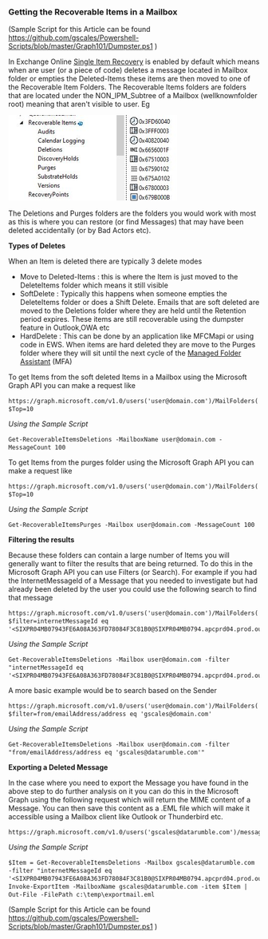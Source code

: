 ### Getting the Recoverable Items in a Mailbox

(Sample Script for this Article can be found https://github.com/gscales/Powershell-Scripts/blob/master/Graph101/Dumpster.ps1 )

In Exchange Online [Single Item Recovery](https://docs.microsoft.com/en-us/exchange/recipients/user-mailboxes/single-item-recovery?view=exchserver-2019) is enabled by default which means when are user (or a piece of code) deletes a message located in Mailbox folder or empties the Deleted-Items these items are then moved to one of the Recoverable Item Folders. The Recoverable Items folders are folders that are located under the NON_IPM_Subtree of a Mailbox (wellknownfolder root) meaning that aren't visible to user. Eg

![image-20200917131803998](https://github.com/gscales/Graph-Powershell-101-Binder/raw/master/bin/Images/dumpsterFolders.JPG)



The Deletions and Purges folders are the folders you would work with most as this is where you can restore (or find Messages) that may have been deleted accidentally (or by Bad Actors etc).

**Types of Deletes**

When an Item is deleted there are typically 3 delete modes

- Move to Deleted-Items : this is where the Item is just moved to the DeleteItems folder which means it still visible
- SoftDelete : Typically this happens when someone empties the DeleteItems folder or does a Shift Delete. Emails that are soft deleted are moved to the Deletions folder where they are held until the Retention period expires. These items are still recoverable using the dumpster feature in Outlook,OWA etc
- HardDelete : This can be done by an application like MFCMapi or using code in EWS. When items are hard deleted they are move to the Purges folder where they will sit until the next cycle of the [Managed Folder Assistant](https://docs.microsoft.com/en-us/exchange/policy-and-compliance/mrm/configure-managed-folder-assistant?view=exchserver-2019) (MFA)

To get Items from the soft deleted Items in a Mailbox using the Microsoft Graph API you can make a request like

```
https://graph.microsoft.com/v1.0/users('user@domain.com')/MailFolders('RecoverableItemsDeletions')/messages?$Top=10
```

*Using the Sample Script* 

```
Get-RecoverableItemsDeletions -MailboxName user@domain.com -MessageCount 100
```

To get Items from the purges folder using the Microsoft Graph API you can make a request like

```
https://graph.microsoft.com/v1.0/users('user@domain.com')/MailFolders('RecoverableItemsPurges')/messages?$Top=10
```

*Using the Sample Script* 

```
Get-RecoverableItemsPurges -Mailbox user@domain.com -MessageCount 100
```

**Filtering the results**

Because these folders can contain a large number of Items you will generally want to filter the results that are being returned. To do this in the Microsoft Graph API you can use Filters (or Search). For example if you had the InternetMessageId of a Message that you needed to investigate but had already been deleted by the user you could use the following search to find that message

```
https://graph.microsoft.com/v1.0/users('user@domain.com')/MailFolders('RecoverableItemsDeletions')/messages?$filter=internetMessageId eq '<SIXPR04MB07943FE6A08A363FD78084F3C81B0@SIXPR04MB0794.apcprd04.prod.outlook.com>'
```

*Using the Sample Script* 

```
Get-RecoverableItemsDeletions -Mailbox user@domain.com -filter "internetMessageId eq '<SIXPR04MB07943FE6A08A363FD78084F3C81B0@SIXPR04MB0794.apcprd04.prod.outlook.com>'"
```

A more basic example would be to search based on the Sender

```
https://graph.microsoft.com/v1.0/users('user@domain.com')/MailFolders('RecoverableItemsDeletions')/messages?$filter=from/emailAddress/address eq 'gscales@domain.com'
```

*Using the Sample Script* 

```
Get-RecoverableItemsDeletions -Mailbox user@domain.com -filter "from/emailAddress/address eq 'gscales@datarumble.com'"
```

**Exporting a Deleted Message**

In the case where you need to export the Message you have found in the above step to do further analysis on it you can do this in the Microsoft Graph using the following request which will return the MIME content of a Message. You can then save this content as a .EML file which will make it accessible using a Mailbox client like Outlook or Thunderbird etc.

```
https://graph.microsoft.com/v1.0/users('gscales@datarumble.com')/messages/AAMkAD../$value
```

*Using the Sample Script* 

```
$Item = Get-RecoverableItemsDeletions -Mailbox gscales@datarumble.com -filter "internetMessageId eq '<SIXPR04MB07943FE6A08A363FD78084F3C81B0@SIXPR04MB0794.apcprd04.prod.outlook.com>'"
Invoke-ExportItem -MailboxName gscales@datarumble.com -item $Item | Out-File -FilePath c:\temp\exportmail.eml
```

(Sample Script for this Article can be found https://github.com/gscales/Powershell-Scripts/blob/master/Graph101/Dumpster.ps1 )



